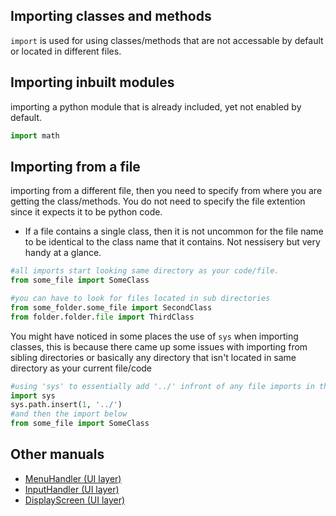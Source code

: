 ## Importing classes and methods
`import` is used for using classes/methods that are not accessable by default or located in different files. 

## Importing inbuilt modules
importing a python module that is already included, yet not enabled by default.
```python
import math 
```
## Importing from a file
importing from a different file, then you need to specify from where you are getting the class/methods. You do not need to specify the file extention since it expects it to be python code.
* If a file contains a single class, then it is not uncommon for the file name to be identical to the class name that it contains. Not nessisery but very handy at a glance.

```python
#all imports start looking same directory as your code/file.
from some_file import SomeClass

#you can have to look for files located in sub directories
from some_folder.some_file import SecondClass
from folder.folder.file import ThirdClass
```


You might have noticed in some places the use of `sys` when importing classes, this is because there came up some issues with importing from sibling directories or basically any directory that isn't located in same directory as your current file/code

```python
#using 'sys' to essentially add '../' infront of any file imports in this case.
import sys
sys.path.insert(1, '../') 
#and then the import below
from some_file import SomeClass
``` 
## Other manuals
* [MenuHandler (UI layer)](man_menuhandler.md)
* [InputHandler (UI layer)](man_inputhandler.md)
* [DisplayScreen (UI layer)](man_displayscreen.md)